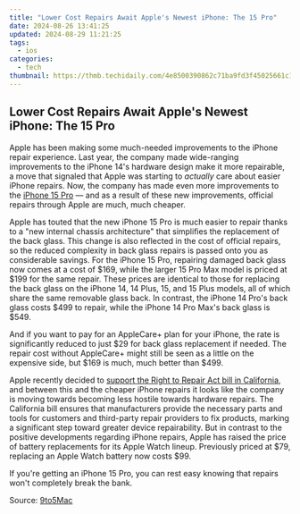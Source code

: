 ```yaml
---
title: "Lower Cost Repairs Await Apple's Newest iPhone: The 15 Pro"
date: 2024-08-26 13:41:25
updated: 2024-08-29 11:21:25
tags:
  - ios
categories:
  - tech
thumbnail: https://thmb.techidaily.com/4e8500390862c71ba9fd3f45025661c15b6c8c5d9fdf1c818444f469b9c52d07.PNG
---
```


## Lower Cost Repairs Await Apple's Newest iPhone: The 15 Pro

Apple has been making some much-needed improvements to the iPhone repair experience. Last year, the company made wide-ranging improvements to the iPhone 14's hardware design make it more repairable, a move that signaled that Apple was starting to _actually_ care about easier iPhone repairs. Now, the company has made even more improvements to the [iPhone 15 Pro](https://unlock-android.techidaily.com/7-ways-to-unlock-a-locked-vivo-v30-pro-phone-by-drfone-android/) — and as a result of these new improvements, official repairs through Apple are much, much cheaper.

 Apple has touted that the new iPhone 15 Pro is much easier to repair thanks to a "new internal chassis architecture" that simplifies the replacement of the back glass. This change is also reflected in the cost of official repairs, so the reduced complexity in back glass repairs is passed onto you as considerable savings. For the iPhone 15 Pro, repairing damaged back glass now comes at a cost of $169, while the larger 15 Pro Max model is priced at $199 for the same repair. These prices are identical to those for replacing the back glass on the iPhone 14, 14 Plus, 15, and 15 Plus models, all of which share the same removable glass back. In contrast, the iPhone 14 Pro's back glass costs $499 to repair, while the iPhone 14 Pro Max's back glass is $549.

 And if you want to pay for an AppleCare+ plan for your iPhone, the rate is significantly reduced to just $29 for back glass replacement if needed. The repair cost without AppleCare+ might still be seen as a little on the expensive side, but $169 is much, much better than $499.

 Apple recently decided to [support the Right to Repair Act bill in California](https://facebook-video-footage.techidaily.com/new-2024-approved-best-free-youtube-intro-makers-to-create-awesome-intros/), and between this and the cheaper iPhone repairs it looks like the company is moving towards becoming less hostile towards hardware repairs. The California bill ensures that manufacturers provide the necessary parts and tools for customers and third-party repair providers to fix products, marking a significant step toward greater device repairability. But in contrast to the positive developments regarding iPhone repairs, Apple has raised the price of battery replacements for its Apple Watch lineup. Previously priced at $79, replacing an Apple Watch battery now costs $99.

 If you're getting an iPhone 15 Pro, you can rest easy knowing that repairs won't completely break the bank.

 Source: [9to5Mac](https://9to5mac.com/2023/09/17/replacing-back-glass-iphone-15-pro/)

<ins class="adsbygoogle"
     style="display:block"
     data-ad-format="autorelaxed"
     data-ad-client="ca-pub-7571918770474297"
     data-ad-slot="1223367746"></ins>



<ins class="adsbygoogle"
     style="display:block"
     data-ad-client="ca-pub-7571918770474297"
     data-ad-slot="8358498916"
     data-ad-format="auto"
     data-full-width-responsive="true"></ins>
